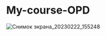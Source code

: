 # My-course-OPD
![Снимок экрана_20230222_155248](https://user-images.githubusercontent.com/124796450/220586584-1b351f4a-9a80-47cc-942e-e36f82af3f1a.png)
